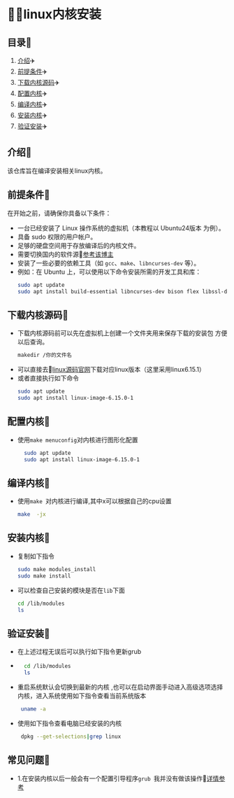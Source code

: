 #  🌈🌈linux内核安装

## 目录🌳
1. [介绍](#介绍)✈️
2. [前提条件](#前提条件)✈️
3. [下载内核源码](#下载内核源码)✈️
4. [配置内核](#配置内核)✈️
5. [编译内核](#编译内核)✈️
6. [安装内核](#安装内核)✈️
7. [验证安装](#验证安装)✈️

## 介绍🌳
该仓库旨在编译安装相关linux内核。

## 前提条件🌳
在开始之前，请确保你具备以下条件：
- 一台已经安装了 Linux 操作系统的虚拟机（本教程以 Ubuntu24版本 为例）。
- 具备 sudo 权限的用户帐户。
- 足够的硬盘空间用于存放编译后的内核文件。
- 需要切换国内的软件源🏃[参考该博主](https://blog.csdn.net/Zzp750/article/details/145771731?ops_request_misc=&request_id=&biz_id=102&utm_term=Ubuntu24%E6%8D%A2%E5%8E%9F&utm_medium=distribute.pc_search_result.none-task-blog-2~all~sobaiduweb~default-1-145771731.142^v102^control&spm=1018.2226.3001.4187)
- 安装了一些必要的依赖工具（如 `gcc`、`make`、`libncurses-dev` 等）。
- 例如：在 Ubuntu 上，可以使用以下命令安装所需的开发工具和库：
  ```bash
  sudo apt update
  sudo apt install build-essential libncurses-dev bison flex libssl-dev libelf-dev bc

## 下载内核源码🌳
- 下载内核源码前可以先在虚拟机上创建一个文件夹用来保存下载的安装包 方便以后查询。
    ```bash
    makedir /你的文件名
- 可以直接去🏃[linux源码官网](https://www.kernel.org/)下载对应linux版本（这里采用linux6.15.1）
- 或者直接执行如下命令
    ```bash
    sudo apt update
    sudo apt install linux-image-6.15.0-1

## 配置内核🌳
-  使用`make menuconfig`对内核进行图形化配置
    ```bash
      sudo apt update
      sudo apt install linux-image-6.15.0-1

## 编译内核🌳
-  使用`make `对内核进行编译,其中x可以根据自己的cpu设置
      ```bash
     make  -jx
## 安装内核🌳 
-  复制如下指令
     ```bash
     sudo make modules_install
     sudo make install
-  可以检查自己安装的模块是否在`lib`下面
     ```bash
     cd /lib/modules
     ls

## 验证安装🌳
-  在上述过程无误后可以执行如下指令更新grub
-  ```bash
     cd /lib/modules
     ls
-  重启系统默认会切换到最新的内核 ,也可以在启动界面手动进入高级选项选择内核，进入系统使用如下指令查看当前系统版本
    ```bash
     uname -a
-  使用如下指令查看电脑已经安装的内核
    ```bash
     dpkg --get-selections|grep linux

## 常见问题🌳
-  1.在安装内核以后一般会有一个配置引导程序`grub `我并没有做该操作🏃[详情参考](https://blog.csdn.net/ustczwc/article/details/9053803?ops_request_misc=&request_id=&biz_id=102&utm_term=Ubuntu24%E7%BC%96%E8%AF%91linux%E5%86%85%E6%A0%B8&utm_medium=distribute.pc_search_result.none-task-blog-2~all~sobaiduweb~default-3-9053803.142^v102^control&spm=1018.2226.3001.4187)
   














